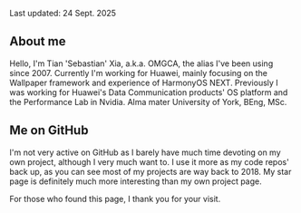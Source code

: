 Last updated: 24 Sept. 2025

## About me
Hello, I'm Tian 'Sebastian' Xia, a.k.a. OMGCA, the alias I've been using since 2007. Currently I'm working for Huawei, mainly focusing on the Wallpaper framework and experience of HarmonyOS NEXT. Previously I was working for Huawei's Data Communication products' OS platform and the Performance Lab in Nvidia. Alma mater University of York, BEng, MSc.

## Me on GitHub
I'm not very active on GitHub as I barely have much time devoting on my own project, although I very much want to. I use it more as my code repos' back up, as you can see most of my projects are way back to 2018. My star page is definitely much more interesting than my own project page.

For those who found this page, I thank you for your visit.
